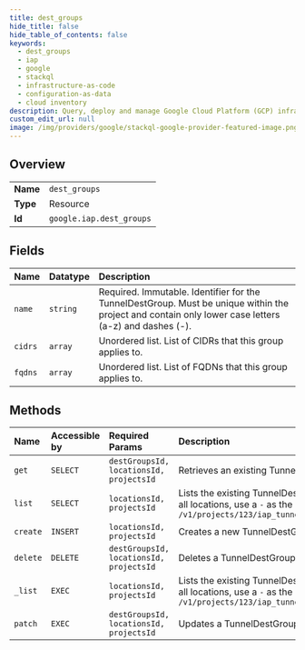 ```yaml
---
title: dest_groups
hide_title: false
hide_table_of_contents: false
keywords:
  - dest_groups
  - iap
  - google    
  - stackql
  - infrastructure-as-code
  - configuration-as-data
  - cloud inventory
description: Query, deploy and manage Google Cloud Platform (GCP) infrastructure and resources using SQL
custom_edit_url: null
image: /img/providers/google/stackql-google-provider-featured-image.png
---
```

  
    

## Overview
<table><tbody>
<tr><td><b>Name</b></td><td><code>dest_groups</code></td></tr>
<tr><td><b>Type</b></td><td>Resource</td></tr>
<tr><td><b>Id</b></td><td><code>google.iap.dest_groups</code></td></tr>
</tbody></table>

## Fields
| Name | Datatype | Description |
|:-----|:---------|:------------|
| `name` | `string` | Required. Immutable. Identifier for the TunnelDestGroup. Must be unique within the project and contain only lower case letters (a-z) and dashes (-). |
| `cidrs` | `array` | Unordered list. List of CIDRs that this group applies to. |
| `fqdns` | `array` | Unordered list. List of FQDNs that this group applies to. |
## Methods
| Name | Accessible by | Required Params | Description |
|:-----|:--------------|:----------------|:------------|
| `get` | `SELECT` | `destGroupsId, locationsId, projectsId` | Retrieves an existing TunnelDestGroup. |
| `list` | `SELECT` | `locationsId, projectsId` | Lists the existing TunnelDestGroups. To group across all locations, use a `-` as the location ID. For example: `/v1/projects/123/iap_tunnel/locations/-/destGroups` |
| `create` | `INSERT` | `locationsId, projectsId` | Creates a new TunnelDestGroup. |
| `delete` | `DELETE` | `destGroupsId, locationsId, projectsId` | Deletes a TunnelDestGroup. |
| `_list` | `EXEC` | `locationsId, projectsId` | Lists the existing TunnelDestGroups. To group across all locations, use a `-` as the location ID. For example: `/v1/projects/123/iap_tunnel/locations/-/destGroups` |
| `patch` | `EXEC` | `destGroupsId, locationsId, projectsId` | Updates a TunnelDestGroup. |
